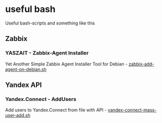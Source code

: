 # useful bash
Useful bash-scripts and something like this

## Zabbix
### YASZAIT - Zabbix-Agent Installer
Yet Another Simple Zabbix Agent Installer Tool for Debian - [zabbix-add-agent-on-debian.sh](https://github.com/skurudo/usefulbash/blob/main/zabbix-add-agent-on-debian.sh)

## Yandex API
### Yandex.Connect - AddUsers
Add users to Yandex.Connect from file with API - [yandex-connect-mass-user-add.sh](https://github.com/skurudo/usefulbash/blob/main/yandex-connect-mass-user-add.sh)